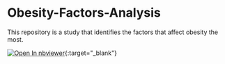 # Obesity-Factors-Analysis
This repository is a study that identifies the factors that affect obesity the most.

[![Open In nbviewer](https://img.shields.io/badge/render-nbviewer-blue.svg)](https://nbviewer.jupyter.org/github/yacine-ammi/Obesity-Factors-Analysis/blob/main/obesity-factors-analysis){:target="_blank"}

